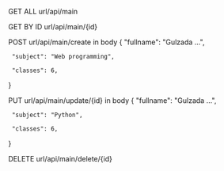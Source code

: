 GET ALL
url/api/main

GET BY ID
url/api/main/{id}

POST
url/api/main/create
in body 
{
     "fullname": "Gulzada ...",
    
     "subject": "Web programming",
    
     "classes": 6,
}

PUT
url/api/main/update/{id}
in body
{
     "fullname": "Gulzada ...",
    
     "subject": "Python",
    
     "classes": 6,
}

DELETE
url/api/main/delete/{id}
